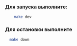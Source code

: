 ### Для запуска выполните:

```bash
    make dev
```

### Для остановки выполните 

```bash
  make down
```